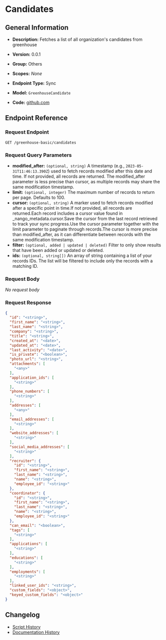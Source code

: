 <!-- BEGIN GENERATED CONTENT -->
# Candidates

## General Information

- **Description:** Fetches a list of all organization's candidates from greenhouse

- **Version:** 0.0.1
- **Group:** Others
- **Scopes:** _None_
- **Endpoint Type:** Sync
- **Model:** `GreenhouseCandidate`
- **Code:** [github.com](https://github.com/NangoHQ/integration-templates/tree/main/integrations/greenhouse-basic/syncs/candidates.ts)


## Endpoint Reference

### Request Endpoint

`GET /greenhouse-basic/candidates`

### Request Query Parameters

- **modified_after:** `(optional, string)` A timestamp (e.g., `2023-05-31T11:46:13.390Z`) used to fetch records modified after this date and time. If not provided, all records are returned. The modified_after parameter is less precise than cursor, as multiple records may share the same modification timestamp.
- **limit:** `(optional, integer)` The maximum number of records to return per page. Defaults to 100.
- **cursor:** `(optional, string)` A marker used to fetch records modified after a specific point in time.If not provided, all records are returned.Each record includes a cursor value found in _nango_metadata.cursor.Save the cursor from the last record retrieved to track your sync progress.Use the cursor parameter together with the limit parameter to paginate through records.The cursor is more precise than modified_after, as it can differentiate between records with the same modification timestamp.
- **filter:** `(optional, added | updated | deleted)` Filter to only show results that have been added or updated or deleted.
- **ids:** `(optional, string[])` An array of string containing a list of your records IDs. The list will be filtered to include only the records with a matching ID.

### Request Body

_No request body_

### Request Response

```json
{
  "id": "<string>",
  "first_name": "<string>",
  "last_name": "<string>",
  "company": "<string>",
  "title": "<string>",
  "created_at": "<date>",
  "updated_at": "<date>",
  "last_activity": "<date>",
  "is_private": "<boolean>",
  "photo_url": "<string>",
  "attachments": [
    "<any>"
  ],
  "application_ids": [
    "<string>"
  ],
  "phone_numbers": [
    "<string>"
  ],
  "addresses": [
    "<any>"
  ],
  "email_addresses": [
    "<string>"
  ],
  "website_addresses": [
    "<string>"
  ],
  "social_media_addresses": [
    "<string>"
  ],
  "recruiter": {
    "id": "<string>",
    "first_name": "<string>",
    "last_name": "<string>",
    "name": "<string>",
    "employee_id": "<string>"
  },
  "coordinator": {
    "id": "<string>",
    "first_name": "<string>",
    "last_name": "<string>",
    "name": "<string>",
    "employee_id": "<string>"
  },
  "can_email": "<boolean>",
  "tags": [
    "<string>"
  ],
  "applications": [
    "<string>"
  ],
  "educations": [
    "<string>"
  ],
  "employments": [
    "<string>"
  ],
  "linked_user_ids": "<string>",
  "custom_fields": "<object>",
  "keyed_custom_fields": "<object>"
}
```

## Changelog

- [Script History](https://github.com/NangoHQ/integration-templates/commits/main/integrations/greenhouse-basic/syncs/candidates.ts)
- [Documentation History](https://github.com/NangoHQ/integration-templates/commits/main/integrations/greenhouse-basic/syncs/candidates.md)

<!-- END  GENERATED CONTENT -->

